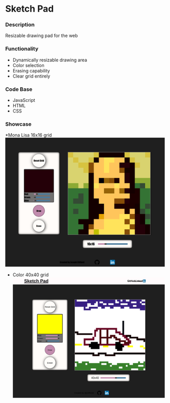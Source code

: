 # Sketch Pad

### Description
Resizable drawing pad for the web

### Functionality
* Dynamically resizable drawing area
* Color selection
* Erasing capability
* Clear grid entirely

### Code Base
* JavaScript
* HTML
* CSS


### Showcase 
*Mona Lisa 16x16 grid
![](./images/showcase/mona-lisa.png "color art")

* Color 40x40 grid
![](./images/showcase/color-car.png "color car")
